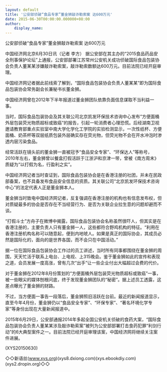 ```yaml
---
layout: default
title: '公安部侦破“食品专家”董金狮敲诈勒索案 达600万元'
date: 2015-06-30T00:00:00.000000+08:00
author:
    display_name: 
---
```


公安部侦破“食品专家”董金狮敲诈勒索案 达600万元

中国经济网北京6月30日讯（记者 李方） 据公安部在其主办的“2015食品药品安全刑事保护论坛”上通报，公安部部署江苏常州公安机关成功侦破国际食品包装协会负责人董某某涉嫌敲诈勒索案，敲诈勒索数额达600万元。目前法院已经开庭审理。

中国经济网记者据此前线索了解到，“国际食品包装协会负责人董某某”即为国际食品包装协会常务副会长兼秘书长董金狮。

中国经济网曾在2012年下半年报道过董金狮团队依靠负面信息谋取不当利益一事。

当时，国际食品包装协会及其关联公司北京凯发环保技术咨询中心发布“方便面桶外层包装荧光物质超标或致癌”的报告，引起一轮消费者心理恐慌。后经湖南卫视邀请教育部重点实验室中南大学化学化工学院的实验检测显示，一次性纸杯、方便面桶、奶茶杯等双层纸质包装外层确实存在荧光物，但荧光物不会在开水冲泡时渗透内层污染食品。

经常活跃在镜头前的董金狮一直被冠予“食品安全专家”、“环保达人”等称号，2010年左右，董金狮曾以餐盒打假活跃于江浙沪和京津一带，曾被《南方周末》质疑为“以打假为名，行盈利之实”。

中国经济网记者当时查证到，国际食品包装协会是在香港注册的社团，并未在民政部备案，也不具备发布食品安全信息的资质。其关联公司“北京凯发环保技术咨询中心”的法定代表人正是董金狮本人。

董金狮当时致电中国经济网记者，反复强调在香港注册的机构也有信息发布权，但对质疑最多的协会是否存在不当经营行为、是否为关联企业拉生意的问题却避而不谈。

“打假斗士”方舟子在微博中揭露，国际食品包装协会名称虽然很吓人，但其实是在香港注册的，主要负责人只有董金狮一人，这些都符合野鸡机构的特征。“利用在香港注册机构名称可以随意起，便到内地唬人。如果是真正的国际协会，其成员必然是国际化的，面向的是世界各国，而不会只在中国活动。”

据一位在国际食品包装协会工作过的员工讲述，当时所有同事都围绕在董金狮的周围，天天忙活于联系上电台、上电视、上315晚会。鉴于董金狮如此的宣传和表现之道，会员发展一度高涨，曾有几次“出手”让一些企业付出大幅超过会费的代价。

对于董金狮在2012年8月份策划的“方便面桶外层包装荧光物质超标或致癌”一事，被一些眼尖的媒体刨根问底，终于发现董金狮团队的“秘密”。据上述员工透露，这差点曝光了董金狮的财路。

不过，当方便面一事告一段落后，董金狮照旧活跃在台前。最近的新闻报道显示，直至今年4月份，董金狮仍以“食品安全专家”、“环保专家”、“著名环境化学专家”等身份出现在大量新闻报道中。

2015年6月29日，公安部通报2014年多起全国公安机关侦破的食药大案，“国际食品包装协会负责人董某某涉及敲诈勒索案”被列为公安部部署打击食药犯罪“利剑行动”的6大典型案件之一。目前法院已经开庭审理该案，中国经济网将继续关注案件进展。

(XYS20150630)

◇◇新语丝(www.xys.org)(xys8.dxiong.com)(xys.ebookdiy.com)(xys2.dropin.org)◇◇

